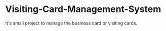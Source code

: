 # Visiting-Card-Management-System
It's small project to manage the business card or visiting cards.

